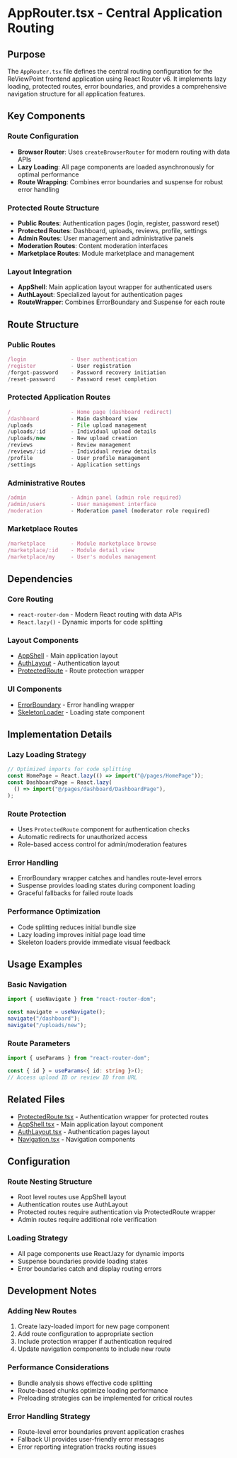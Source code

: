 # AppRouter.tsx - Central Application Routing

## Purpose

The `AppRouter.tsx` file defines the central routing configuration for the ReViewPoint frontend application using React Router v6. It implements lazy loading, protected routes, error boundaries, and provides a comprehensive navigation structure for all application features.

## Key Components

### **Route Configuration**

- **Browser Router**: Uses `createBrowserRouter` for modern routing with data APIs
- **Lazy Loading**: All page components are loaded asynchronously for optimal performance
- **Route Wrapping**: Combines error boundaries and suspense for robust error handling

### **Protected Route Structure**

- **Public Routes**: Authentication pages (login, register, password reset)
- **Protected Routes**: Dashboard, uploads, reviews, profile, settings
- **Admin Routes**: User management and administrative panels
- **Moderation Routes**: Content moderation interfaces
- **Marketplace Routes**: Module marketplace and management

### **Layout Integration**

- **AppShell**: Main application layout wrapper for authenticated users
- **AuthLayout**: Specialized layout for authentication pages
- **RouteWrapper**: Combines ErrorBoundary and Suspense for each route

## Route Structure

### **Public Routes**

```typescript
/login              - User authentication
/register           - User registration
/forgot-password    - Password recovery initiation
/reset-password     - Password reset completion
```

### **Protected Application Routes**

```typescript
/                   - Home page (dashboard redirect)
/dashboard          - Main dashboard view
/uploads            - File upload management
/uploads/:id        - Individual upload details
/uploads/new        - New upload creation
/reviews            - Review management
/reviews/:id        - Individual review details
/profile            - User profile management
/settings           - Application settings
```

### **Administrative Routes**

```typescript
/admin              - Admin panel (admin role required)
/admin/users        - User management interface
/moderation         - Moderation panel (moderator role required)
```

### **Marketplace Routes**

```typescript
/marketplace        - Module marketplace browse
/marketplace/:id    - Module detail view
/marketplace/my     - User's modules management
```

## Dependencies

### **Core Routing**

- `react-router-dom` - Modern React routing with data APIs
- `React.lazy()` - Dynamic imports for code splitting

### **Layout Components**

- [AppShell](../../components/layout/AppShell.tsx.md) - Main application layout
- [AuthLayout](../../components/layout/AuthLayout.tsx.md) - Authentication layout
- [ProtectedRoute](ProtectedRoute.tsx.md) - Route protection wrapper

### **UI Components**

- [ErrorBoundary](../../components/ui/error-boundary.tsx.md) - Error handling wrapper
- [SkeletonLoader](../../components/ui/skeleton-loader.tsx.md) - Loading state component

## Implementation Details

### **Lazy Loading Strategy**

```typescript
// Optimized imports for code splitting
const HomePage = React.lazy(() => import("@/pages/HomePage"));
const DashboardPage = React.lazy(
  () => import("@/pages/dashboard/DashboardPage"),
);
```

### **Route Protection**

- Uses `ProtectedRoute` component for authentication checks
- Automatic redirects for unauthorized access
- Role-based access control for admin/moderation features

### **Error Handling**

- ErrorBoundary wrapper catches and handles route-level errors
- Suspense provides loading states during component loading
- Graceful fallbacks for failed route loads

### **Performance Optimization**

- Code splitting reduces initial bundle size
- Lazy loading improves initial page load time
- Skeleton loaders provide immediate visual feedback

## Usage Examples

### **Basic Navigation**

```typescript
import { useNavigate } from "react-router-dom";

const navigate = useNavigate();
navigate("/dashboard");
navigate("/uploads/new");
```

### **Route Parameters**

```typescript
import { useParams } from "react-router-dom";

const { id } = useParams<{ id: string }>();
// Access upload ID or review ID from URL
```

## Related Files

- [ProtectedRoute.tsx](ProtectedRoute.tsx.md) - Authentication wrapper for protected routes
- [AppShell.tsx](../../components/layout/AppShell.tsx.md) - Main application layout component
- [AuthLayout.tsx](../../components/layout/AuthLayout.tsx.md) - Authentication pages layout
- [Navigation.tsx](../../components/navigation/Navigation.tsx.md) - Navigation components

## Configuration

### **Route Nesting Structure**

- Root level routes use AppShell layout
- Authentication routes use AuthLayout
- Protected routes require authentication via ProtectedRoute wrapper
- Admin routes require additional role verification

### **Loading Strategy**

- All page components use React.lazy for dynamic imports
- Suspense boundaries provide loading states
- Error boundaries catch and display routing errors

## Development Notes

### **Adding New Routes**

1. Create lazy-loaded import for new page component
2. Add route configuration to appropriate section
3. Include protection wrapper if authentication required
4. Update navigation components to include new route

### **Performance Considerations**

- Bundle analysis shows effective code splitting
- Route-based chunks optimize loading performance
- Preloading strategies can be implemented for critical routes

### **Error Handling Strategy**

- Route-level error boundaries prevent application crashes
- Fallback UI provides user-friendly error messages
- Error reporting integration tracks routing issues
